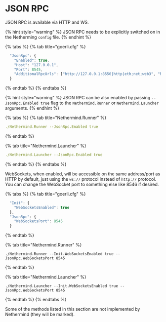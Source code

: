 # JSON RPC

JSON RPC is available via HTTP and WS.

{% hint style="warning" %}
JSON RPC needs to be explicitly switched on in the Netherming `config` file.
{% endhint %}

{% tabs %}
{% tab title="goerli.cfg" %}
```javascript
  "JsonRpc": {
    "Enabled": true,
    "Host": "127.0.0.1",
    "Port": 8545,
    "AdditionalRpcUrls": ["http://127.0.0.1:8550|http|eth;net;web3", "http://localhost:8560|http;ws|eth;net"]
  }
```
{% endtab %}
{% endtabs %}

{% hint style="warning" %}
JSON RPC can be also enabled by passing `--JsonRpc.Enabled true` flag to the `Nethermind.Runner` or `Nethermind.Launcher` arguments.
{% endhint %}

{% tabs %}
{% tab title="Nethermind.Runner" %}
```yaml
./Nethermind.Runner --JsonRpc.Enabled true
```
{% endtab %}

{% tab title="Nethermind.Launcher" %}
```yaml
./Nethermind.Launcher --JsonRpc.Enabled true
```
{% endtab %}
{% endtabs %}

WebSockets, when enabled, will be accessible on the same address/port as HTTP by default, just using the `ws://` protocol instead of `http://` protocol. You can change the WebSocket port to something else like 8546 if desired.

{% tabs %}
{% tab title="goerli.cfg" %}
```javascript
  "Init": {
    "WebSocketsEnabled": true
  },
  "JsonRpc": {
    "WebSocketsPort": 8545
  }
```
{% endtab %}

{% tab title="Nethermind.Runner" %}
```
./Nethermind.Runner --Init.WebSocketsEnabled true --JsonRpc.WebSocketsPort 8545
```
{% endtab %}

{% tab title="Nethermind.Launcher" %}
```
./Nethermind.Launcher --Init.WebSocketsEnabled true --JsonRpc.WebSocketsPort 8545
```
{% endtab %}
{% endtabs %}

Some of the methods listed in this section are not implemented by Nethermind (they will be marked).
